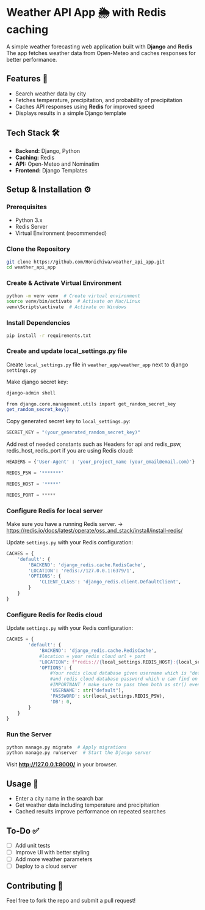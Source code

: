 # Weather API App 🌦️ with **Redis** caching

A simple weather forecasting web application built with **Django** and **Redis** The app fetches weather data from Open-Meteo and caches responses for better performance.

## Features 🚀
- Search weather data by city
- Fetches temperature, precipitation, and probability of precipitation
- Caches API responses using **Redis** for improved speed
- Displays results in a simple Django template

## Tech Stack 🛠️
- **Backend:** Django, Python
- **Caching:** Redis
- **API:** Open-Meteo and Nominatim
- **Frontend:** Django Templates

## Setup & Installation ⚙️

### Prerequisites
- Python 3.x
- Redis Server
- Virtual Environment (recommended)

### Clone the Repository
```sh
git clone https://github.com/Honichiwa/weather_api_app.git
cd weather_api_app
```

### Create & Activate Virtual Environment
```sh
python -m venv venv  # Create virtual environment
source venv/bin/activate  # Activate on Mac/Linux
venv\Scripts\activate  # Activate on Windows
```

### Install Dependencies
```sh
pip install -r requirements.txt
```


### Create and update local_settings.py file
Create `local_settings.py` file in `weather_app/weather_app` next to django `settings.py`

Make django secret key:
```sh
django-admin shell
```
```sh
from django.core.management.utils import get_random_secret_key  
get_random_secret_key()
```
Copy generated secret key to `local_settings.py`:
```python
SECRET_KEY = "(your_generated_random_secret_key)"
```
Add rest of needed constants such as Headers for api and redis_psw, redis_host, redis_port if you are using Redis cloud:
```python
HEADERS = {'User-Agent' : 'your_project_name (your_email@email.com)'}

REDIS_PSW = '*******'

REDIS_HOST = '*****'

REDIS_PORT = *****
```

### Configure Redis for local server

Make sure you have a running Redis server. -> https://redis.io/docs/latest/operate/oss_and_stack/install/install-redis/

Update `settings.py` with your Redis configuration:
```python
CACHES = {
    'default': {
        'BACKEND': 'django_redis.cache.RedisCache',
        'LOCATION': 'redis://127.0.0.1:6379/1',
        'OPTIONS': {
            'CLIENT_CLASS': 'django_redis.client.DefaultClient',
        }
    }
}
```

### Configure Redis for Redis cloud

Update `settings.py` with your Redis configuration:
```python
CACHES = {
        'default': {
            'BACKEND': 'django_redis.cache.RedisCache',
            #location = your redis cloud url + port
            "LOCATION": f"redis://{local_settings.REDIS_HOST}:{local_settings.REDIS_PORT}/0",
            'OPTIONS': {
                #Your redis cloud database given username which is "default" by default
                #and redis cloud database password which u can find on the database dashoard
                #IMPORTNANT ! make sure to pass them both as str() even if they already are in str format
                'USERNAME': str("default"),
                'PASSWORD': str(local_settings.REDIS_PSW),
                'DB': 0,
        }
    }
}
```

### Run the Server
```sh
python manage.py migrate  # Apply migrations
python manage.py runserver  # Start the Django server
```

Visit **http://127.0.0.1:8000/** in your browser.

## Usage 📝
- Enter a city name in the search bar
- Get weather data including temperature and precipitation
- Cached results improve performance on repeated searches

## To-Do ✅
- [ ] Add unit tests
- [ ] Improve UI with better styling
- [ ] Add more weather parameters
- [ ] Deploy to a cloud server

## Contributing 🤝
Feel free to fork the repo and submit a pull request!
